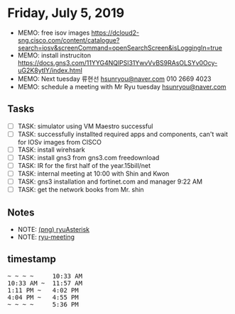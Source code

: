 # Friday, July 5, 2019
- MEMO: free isov images https://dcloud2-sng.cisco.com/content/catalogue?search=iosv&screenCommand=openSearchScreen&isLoggingIn=true
- MEMO: install instruciton https://docs.gns3.com/11YYG4NQlPSl31YwvVvBS9RAsOLSYv0Ocy-uG2K8ytIY/index.html
- MEMO: Next tuesday  류현선 hsunryou@naver.com 010 2669 4023
- MEMO: schedule a meeting with Mr Ryu tuesday hsunryou@naver.com

## Tasks
- [ ] TASK: simulator using VM Maestro successful
- [ ] TASK: successfully installted required apps and components, can't wait for IOSv images from CISCO
- [ ] TASK: install wirehsark
- [ ] TASK: install gns3 from gns3.com freedownload
- [ ] TASK: IR for the first half of the year.15bill/net
- [ ] TASK: internal meeting at 10:00 with Shin and Kwon
- [ ] TASK: gns3 installation and fortinet.com and manager 9:22 AM
- [ ] TASK: get the network books from Mr. shin

## Notes
- NOTE: [(png) ryuAsterisk](./05/ryuAsterisk.png)
- NOTE: [ryu-meeting](./05/ryu-meeting.md)

## timestamp
<pre>
~ ~ ~ ~     10:33 AM
10:33 AM ~  11:57 AM
1:11 PM ~   4:02 PM
4:04 PM ~   4:55 PM
~ ~ ~ ~     5:36 PM
</pre>